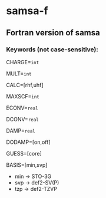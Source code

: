 # samsa-f

## Fortran version of samsa

### Keywords (not case-sensitive):

CHARGE=`int`

MULT=`int`

CALC=[rhf,uhf]

MAXSCF=`int`

ECONV=`real`

DCONV=`real`

DAMP=`real`

DODAMP=[on,off]

GUESS=[core]

BASIS=[min,svp]    
   * min -> STO-3G  
   * svp -> def2-SV(P)  
   * tzp -> def2-TZVP  

